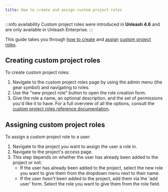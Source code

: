 ```yaml
---
title: How to create and assign custom project roles
---
```

:::info availability
Custom project roles were introduced in **Unleash 4.6** and are only available in Unleash Enterprise.
:::

This guide takes you through [how to create](#creating-custom-project-roles "how to create custom project roles") and [assign](#assigning-custom-project-roles "how to assign custom project roles") [custom project roles](../user_guide/rbac.md#custom-project-roles).

## Creating custom project roles

To create custom project roles:

1. Navigate to the custom project roles page by using the admin menu (the gear symbol) and navigating to roles.
2. Use the "new project role" button to open the role creation form.
3. Give the role a name, an optional description, and the set of permissions you'd like it to have. For a full overview of all the options, consult the [custom project roles reference documentation](../user_guide/rbac.md#custom-project-roles).

## Assigning custom project roles

To assign a custom project role to a user:
1. Navigate to the project you want to assign the user a role in.
2. Navigate to the project's _access_ page.
3. This step depends on whether the user has already been added to the project or not:
    - If the user has already been added to the project, select the new role you want to give them from the dropdown menu next to their name.
    - If the user _hasn't_ been added to the project, add them via the 'add user' form. Select the role you want to give them from the role field.
